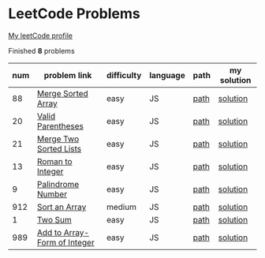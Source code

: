 # LeetCode Problems
[My leetCode profile](https://leetcode.com/DreasWeiss/)

Finished **8** problems

|num|problem link|difficulty|language|path|my solution|
|---|----|---|---|---|---|
|88|[Merge Sorted Array](https://leetcode.com/problems/merge-sorted-array)|easy|JS|[path](./problems/n88MergeSortedArray/)|[solution](./problems/n88MergeSortedArray/problem.js)|
|20|[Valid Parentheses](https://leetcode.com/problems/valid-parentheses/)|easy|JS|[path](./problems/n20ValidParentheses/)|[solution](./problems/n20ValidParentheses/problem.js)|
|21|[Merge Two Sorted Lists](https://leetcode.com/problems/merge-two-sorted-lists/)|easy|JS|[path](./problems/n21MergeTwoSortedLists/)|[solution](./problems/n21MergeTwoSortedLists/problem.js)|
|13|[Roman to Integer](https://leetcode.com/problems/roman-to-integer/)|easy|JS|[path](./problems/n13RomanToInteger/)|[solution](./problems/n13RomanToInteger/problem.js)|
|9|[Palindrome Number](https://leetcode.com/problems/palindrome-number/)|easy|JS|[path](./problems/n9PalindromeNumber/)|[solution](./problems/n9PalindromeNumber/problem.js)|
|912|[Sort an Array](https://leetcode.com/problems/sort-an-array/)|medium|JS|[path](./problems/n912SortAnArray/)|[solution](./problems/n912SortAnArray/problem.js)|
|1|[Two Sum](https://leetcode.com/problems/two-sum/)|easy|JS|[path](./problems/n1TwoSum)|[solution](./problems/n1TwoSum/problem.js)|
|989|[Add to Array-Form of Integer](https://leetcode.com/problems/add-to-array-form-of-integer/)|easy|JS|[path](./problems/n989AddToArrayFormOfInteger/)|[solution](./problems/n989AddToArrayFormOfInteger/problem.js)|